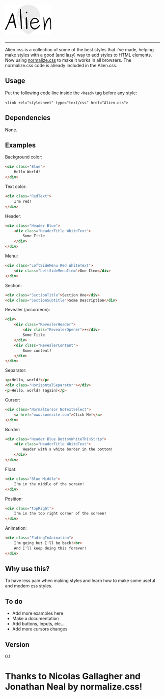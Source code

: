 # ![Logo](Alien.png "Alien.css")
---

Alien.css is a collection of some of the best styles that i've made, helping make styles with a good (and lazy) way to add styles to HTML elements.<br>
Now using [normalize.css](https://github.com/necolas/normalize.css "normalize.css") to make it works in all browsers. The normalize.css code is already included in the Alien.css.

## Usage

Put the following code line inside the `<head>` tag before any style:

`<link rel="stylesheet" type="text/css" href="Alien.css">`


## Dependencies

None.


## Examples

Background color:
```html
<div class="Blue">
    Hello World!
</div>
```


Text color:
```html
<div class="RedText">
    I'm red!
</div>
```


Header:
```html
<div class="Header Blue">
    <div class="HeaderTitle WhiteText">
        Some Title
    </div>
</div>
```


Menu:
```html
<div class="LeftSideMenu Red WhiteText">
    <div class="LeftSideMenuItem">One Item</div>
</div>
```


Section:
```html
<div class="SectionTitle">Section One</div>
<div class="SectionSubtitle">Some Description</div>
```


Revealer (accordeon):
```html
<div>
    <div class="RevealerHeader">
        <div class="RevealerOpener">+</div>
        Some Title
    </div>
    <div class="RevealerContent">
        Some content!
    </div>
</div>
```


Separator:
```html
<p>Hello, world!</p>
<div class="HorizontalSeparator"></div>
<p>Hello, world! (again)</p>
```

Cursor:
```html
<div class="NormalCursor NoTextSelect">
    <a href="www.somesite.com">Click Me!</a>
</div>
```


Border:
```html
<div class="Header Blue BottomWhiteThinStrip">
    <div class="HeaderTitle WhiteText">
        Header with a white border in the bottom!
    </div>
</div>
```


Float:
```html
<div class="Blue Middle">
    I'm in the middle of the screen!
</div>
```


Position:
```html
<div class="TopRight">
    I'm in the top right corner of the screen!
</div>
```


Animation:
```html
<div class="FadingInAnimation">
    I'm going but I'll be back!<br>
    And I'll keep doing this forever!
</div>
```

## Why use this?

To have less pain when making styles and learn how to make some useful and modern css styles.

## To do

+ Add more examples here  
+ Make a documentation  
+ Add buttons, inputs, etc...  
+ Add more cursors changes  

## Version
0.1

# Thanks to Nicolas Gallagher and Jonathan Neal by normalize.css!


